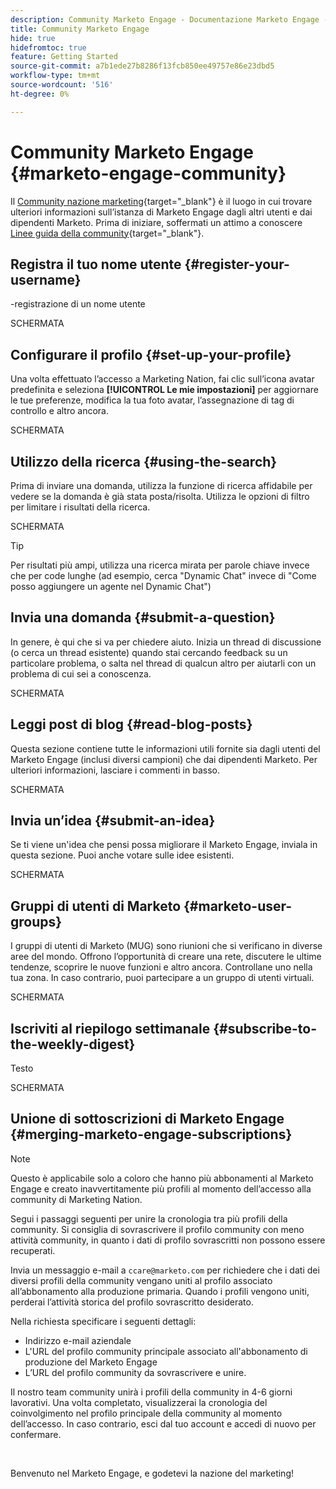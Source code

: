```yaml
---
description: Community Marketo Engage - Documentazione Marketo Engage - Documentazione del prodotto
title: Community Marketo Engage
hide: true
hidefromtoc: true
feature: Getting Started
source-git-commit: a7b1ede27b8286f13fcb850ee49757e86e23dbd5
workflow-type: tm+mt
source-wordcount: '516'
ht-degree: 0%

---
```


# Community Marketo Engage {#marketo-engage-community}

Il [Community nazione marketing](https://nation.marketo.com/){target="_blank"} è il luogo in cui trovare ulteriori informazioni sull’istanza di Marketo Engage dagli altri utenti e dai dipendenti Marketo. Prima di iniziare, soffermati un attimo a conoscere [Linee guida della community](https://nation.marketo.com/t5/community-guidelines/ct-p/community-guidelines){target="_blank"}.

## Registra il tuo nome utente {#register-your-username}

-registrazione di un nome utente

SCHERMATA

## Configurare il profilo {#set-up-your-profile}

Una volta effettuato l’accesso a Marketing Nation, fai clic sull’icona avatar predefinita e seleziona **[!UICONTROL Le mie impostazioni]** per aggiornare le tue preferenze, modifica la tua foto avatar, l’assegnazione di tag di controllo e altro ancora.

SCHERMATA

## Utilizzo della ricerca {#using-the-search}

Prima di inviare una domanda, utilizza la funzione di ricerca affidabile per vedere se la domanda è già stata posta/risolta. Utilizza le opzioni di filtro per limitare i risultati della ricerca.

SCHERMATA

>[!TIP]
>
>Per risultati più ampi, utilizza una ricerca mirata per parole chiave invece che per code lunghe (ad esempio, cerca &quot;Dynamic Chat&quot; invece di &quot;Come posso aggiungere un agente nel Dynamic Chat&quot;)

## Invia una domanda {#submit-a-question}

In genere, è qui che si va per chiedere aiuto. Inizia un thread di discussione (o cerca un thread esistente) quando stai cercando feedback su un particolare problema, o salta nel thread di qualcun altro per aiutarli con un problema di cui sei a conoscenza.

SCHERMATA

## Leggi post di blog {#read-blog-posts}

Questa sezione contiene tutte le informazioni utili fornite sia dagli utenti del Marketo Engage (inclusi diversi campioni) che dai dipendenti Marketo. Per ulteriori informazioni, lasciare i commenti in basso.

SCHERMATA

## Invia un’idea {#submit-an-idea}

Se ti viene un&#39;idea che pensi possa migliorare il Marketo Engage, inviala in questa sezione. Puoi anche votare sulle idee esistenti.

SCHERMATA

## Gruppi di utenti di Marketo {#marketo-user-groups}

I gruppi di utenti di Marketo (MUG) sono riunioni che si verificano in diverse aree del mondo. Offrono l’opportunità di creare una rete, discutere le ultime tendenze, scoprire le nuove funzioni e altro ancora. Controllane uno nella tua zona. In caso contrario, puoi partecipare a un gruppo di utenti virtuali.

SCHERMATA

## Iscriviti al riepilogo settimanale {#subscribe-to-the-weekly-digest}

Testo

SCHERMATA

## Unione di sottoscrizioni di Marketo Engage {#merging-marketo-engage-subscriptions}

>[!NOTE]
>
>Questo è applicabile solo a coloro che hanno più abbonamenti al Marketo Engage e creato inavvertitamente più profili al momento dell’accesso alla community di Marketing Nation.

Segui i passaggi seguenti per unire la cronologia tra più profili della community. Si consiglia di sovrascrivere il profilo community con meno attività community, in quanto i dati di profilo sovrascritti non possono essere recuperati.

Invia un messaggio e-mail a `ccare@marketo.com` per richiedere che i dati dei diversi profili della community vengano uniti al profilo associato all’abbonamento alla produzione primaria. Quando i profili vengono uniti, perderai l’attività storica del profilo sovrascritto desiderato.

Nella richiesta specificare i seguenti dettagli:

* Indirizzo e-mail aziendale
* L&#39;URL del profilo community principale associato all&#39;abbonamento di produzione del Marketo Engage
* L’URL del profilo community da sovrascrivere e unire.

Il nostro team community unirà i profili della community in 4-6 giorni lavorativi. Una volta completato, visualizzerai la cronologia del coinvolgimento nel profilo principale della community al momento dell’accesso. In caso contrario, esci dal tuo account e accedi di nuovo per confermare.

<br>

Benvenuto nel Marketo Engage, e godetevi la nazione del marketing!
